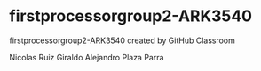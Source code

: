 # firstprocessorgroup2-ARK3540
firstprocessorgroup2-ARK3540 created by GitHub Classroom


Nicolas Ruiz Giraldo
Alejandro Plaza Parra
